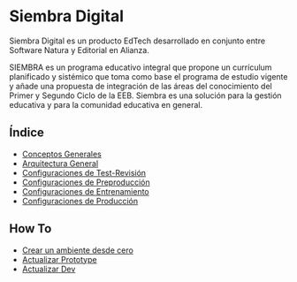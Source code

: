 # Siembra Digital
Siembra Digital es un producto EdTech desarrollado en conjunto entre Software Natura y Editorial en Alianza.

SIEMBRA es un programa educativo integral que propone un currículum planificado y sistémico que toma como base el programa de estudio vigente y añade una propuesta de integración de las áreas del conocimiento del Primer y Segundo Ciclo de la EEB. Siembra es una solución para la gestión educativa y para la comunidad educativa en general.

## Índice
* [Conceptos Generales](https://bitbucket.org/softwarenatura/sd-wiki/src/master/content/conceptosGenerales.md)
* [Arquitectura General](https://bitbucket.org/softwarenatura/sd-wiki/src/master/content/arquitectura.md)
* [Configuraciones de Test-Revisión](https://bitbucket.org/softwarenatura/sd-wiki/src/master/content/test-revision.md)
* [Configuraciones de Preproducción]()
* [Configuraciones de Entrenamiento]()
* [Configuraciones de Producción]()

## How To
  * [Crear un ambiente desde cero]()
  * [Actualizar Prototype]()
  * [Actualizar Dev]()